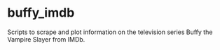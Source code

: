 # buffy_imdb
Scripts to scrape and plot information on the television series Buffy the Vampire Slayer from IMDb.
